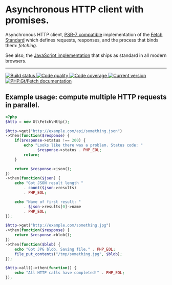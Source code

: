 # Asynchronous HTTP client with promises.

Asynchronous HTTP client, [PSR-7 compatible][psr-7] implementation of the [Fetch Standard][fetch-standard] which defines requests, responses, and the process that binds them: _fetching_.

See also, the [JavaScript implementation][fetch-js] that ships as standard in all modern browsers.

***

<a href="https://circleci.com/gh/PhpGt/Fetch" target="_blank">
    <img src="https://badge.php.gt/fetch-build.svg" alt="Build status" />
</a>
<a href="https://scrutinizer-ci.com/g/PhpGt/Fetch" target="_blank">
    <img src="https://badge.php.gt/fetch-quality.svg" alt="Code quality" />
</a>
<a href="https://scrutinizer-ci.com/g/PhpGt/Fetch" target="_blank">
    <img src="https://badge.php.gt/fetch-coverage.svg" alt="Code coverage" />
</a>
<a href="https://packagist.org/packages/PhpGt/Fetch" target="_blank">
    <img src="https://badge.php.gt/fetch-version.svg" alt="Current version" />
</a>
<a href="https://www.php.gt/fetch" target="_blank">
    <img src="https://badge.php.gt/fetch-docs.svg" alt="PHP.Gt/Fetch documentation" />
</a>

## Example usage: compute multiple HTTP requests in parallel.

```php
<?php
$http = new Gt\Fetch\Http();

$http->get("http://example.com/api/something.json")
->then(function($response) {
	if($response->status !== 200) {
		echo "Looks like there was a problem. Status code: "
			. $response->status . PHP_EOL;
		return;
	}

    return $response->json();
})
->then(function($json) {
    echo "Got JSON result length "
    	. count($json->results)
    	. PHP_EOL;

    echo "Name of first result: "
    	. $json->results[0]->name
    	. PHP_EOL;
});

$http->get("http://example.com/something.jpg")
->then(function($response) {
    return $response->blob();
})
->then(function($blob) {
    echo "Got JPG blob. Saving file." . PHP_EOL;
    file_put_contents("/tmp/something.jpg", $blob);
});

$http->all()->then(function() {
    echo "All HTTP calls have completed!" . PHP_EOL;
});
```

[psr-7]: http://www.php-fig.org/psr/psr-7/
[fetch-standard]: https://fetch.spec.whatwg.org/
[fetch-js]: https://developer.mozilla.org/en/docs/Web/API/Fetch_API
